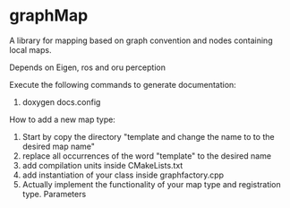 # graphMap
A library for mapping based on graph convention and nodes containing local maps.

Depends on Eigen, ros and oru perception





Execute the following commands to generate documentation:
1. doxygen docs.config



How to add a new map type:

1. Start by copy the directory "template and change the name to to the desired map name"
2. replace all occurrences of the word "template" to the desired name
3. add compilation units inside CMakeLists.txt
4. add instantiation of your class inside graphfactory.cpp
5. Actually implement the functionality of your map type and registration type. Parameters

